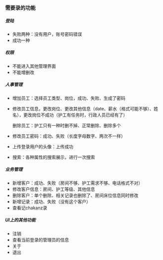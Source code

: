 ### 需要录的功能

##### 登陆

* 失败两种：没有用户，账号密码错误
* 成功一种



##### 权限

* 不能进入其他管理界面
* 不能增删改



##### 人事管理

* 增加员工：选择员工类型、岗位，成功、失败、生成了密码
* 修改员工信息，更改岗位、更改其他信息（date、薪水（格式可能不够）、姓名），更改岗位不成功（护工有任务时，行政人员已经有了）

  删除员工：护工只有一种时删不掉、正常删除、删除多个
* 修改员工密码：成功、失败（长度字母数字、两次不一样）
* 上传登录用户的头像：上传成功
* 搜索：各种属性的搜索展示，进行一次搜索



##### 业务管理

* 新增客户：成功、失败（房间不够、护工需求不够、电话格式不对）
* 修改客户信息：房间、护工等级、其他信息
* 删除客户：单个删除、相关记录也删除了、房间床位信息同时修改
* 新增记录：成功、失败（没有这个客户）
* 查看记chakanz录



##### UI上的其他功能

* 注销
* 查看当前登录的管理员的信息
* 关于
* 退出